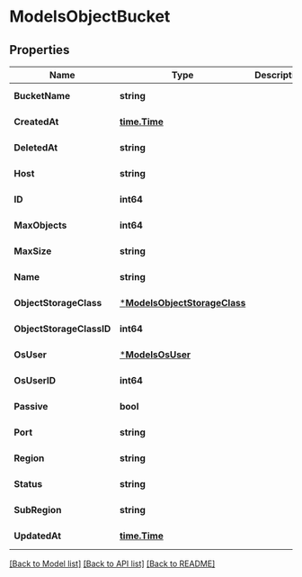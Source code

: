 # ModelsObjectBucket

## Properties
Name | Type | Description | Notes
------------ | ------------- | ------------- | -------------
**BucketName** | **string** |  | [default to null]
**CreatedAt** | [**time.Time**](time.Time.md) |  | [default to null]
**DeletedAt** | **string** |  | [default to null]
**Host** | **string** |  | [default to null]
**ID** | **int64** |  | [default to null]
**MaxObjects** | **int64** |  | [default to null]
**MaxSize** | **string** |  | [default to null]
**Name** | **string** |  | [default to null]
**ObjectStorageClass** | [***ModelsObjectStorageClass**](models.ObjectStorageClass.md) |  | [default to null]
**ObjectStorageClassID** | **int64** |  | [default to null]
**OsUser** | [***ModelsOsUser**](models.OsUser.md) |  | [default to null]
**OsUserID** | **int64** |  | [default to null]
**Passive** | **bool** |  | [default to null]
**Port** | **string** |  | [default to null]
**Region** | **string** |  | [default to null]
**Status** | **string** |  | [default to null]
**SubRegion** | **string** |  | [default to null]
**UpdatedAt** | [**time.Time**](time.Time.md) |  | [default to null]

[[Back to Model list]](../README.md#documentation-for-models) [[Back to API list]](../README.md#documentation-for-api-endpoints) [[Back to README]](../README.md)


